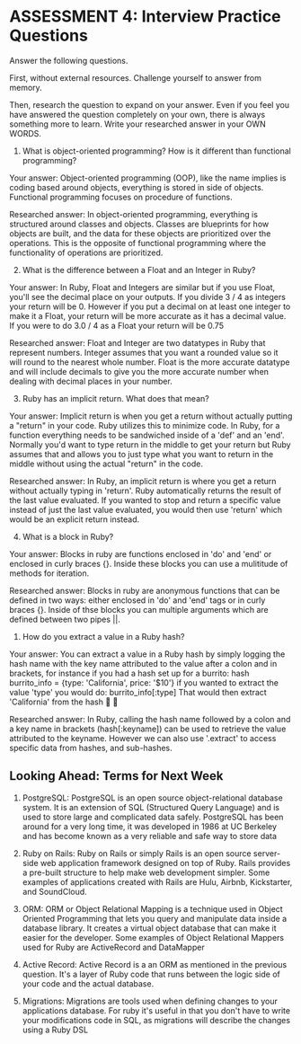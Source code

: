 # ASSESSMENT 4: Interview Practice Questions

Answer the following questions.

First, without external resources. Challenge yourself to answer from memory.

Then, research the question to expand on your answer. Even if you feel you have answered the question completely on your own, there is always something more to learn. Write your researched answer in your OWN WORDS.

1. What is object-oriented programming? How is it different than functional programming?

Your answer: Object-oriented programming (OOP), like the name implies is coding based around objects, everything is stored in side of objects. Functional programming focuses on procedure of functions.

Researched answer: In object-oriented programming, everything is structured around classes and objects. Classes are blueprints for how objects are built, and the data for these objects are prioritized over the operations. This is the opposite of functional programming where the functionality of operations are prioritized. 

2. What is the difference between a Float and an Integer in Ruby?

Your answer: In Ruby, Float and Integers are similar but if you use Float, you'll see the decimal place on your outputs. If you divide 3 / 4 as integers your return will be 0. However if you put a decimal on at least one integer to make it a Float, your return will be more accurate as it has a decimal value. If you were to do 3.0 / 4 as a Float your return will be 0.75

Researched answer: Float and Integer are two datatypes in Ruby that represent numbers. Integer assumes that you want a rounded value so it will round to the nearest whole number. Float is the more accurate datatype and will include decimals to give you the more accurate number when dealing with decimal places in your number.

3. Ruby has an implicit return. What does that mean?

Your answer: Implicit return is when you get a return without actually putting a "return" in your code. Ruby utilizes this to minimize code. In Ruby, for a function everything needs to be sandwiched inside of a 'def' and an 'end'. Normally you'd want to type return in the middle to get your return but Ruby assumes that and allows you to just type what you want to return in the middle without using the actual "return" in the code.

Researched answer: In Ruby, an implicit return is where you get a return without actually typing in 'return'. Ruby automatically returns the result of the last value evaluated. If you wanted to stop and return a specific value instead of just the last value evaluated, you would then use 'return' which would be an explicit return instead.

4. What is a block in Ruby?

Your answer: Blocks in ruby are functions enclosed in 'do' and 'end'  or enclosed in curly braces {}. Inside these blocks you can use a mulititude of methods for iteration.

Researched answer: Blocks in ruby are anonymous functions that can be defined in two ways: either enclosed in 'do' and 'end' tags or in curly braces {}. Inside of thse blocks you can multiple arguments which are defined between two pipes ||. 

1. How do you extract a value in a Ruby hash?

Your answer: You can extract a value in a Ruby hash by simply logging the hash name with the key name attributed to the value after a colon and in brackets, for instance if you had a hash set up for a burrito:
    hash burrito_info = {type: 'California', price: '$10'}
if you wanted to extract the value 'type' you would do:
    burrito_info[:type]
That would then extract 'California' from the hash 🌯 🌯

Researched answer: In Ruby, calling the hash name followed by a colon and a key name in brackets (hash[:keyname]) can be used to retrieve the value attributed to the keyname. However we can also use '.extract' to access specific data from hashes, and sub-hashes.

## Looking Ahead: Terms for Next Week

1. PostgreSQL: PostgreSQL is an open source object-relational database system. It is an extension of SQL (Structured Query Language) and is used to store large and complicated data safely. PostgreSQL has been around for a very long time, it was developed in 1986 at UC Berkeley and has become known as a very reliable and safe way to store data

2. Ruby on Rails: Ruby on Rails or simply Rails is an open source server-side web application framework designed on top of Ruby. Rails provides a pre-built structure to help make web development simpler. Some examples of applications created with Rails are Hulu, Airbnb, Kickstarter, and SoundCloud.

3. ORM: ORM or Object Relational Mapping is a technique used in Object Oriented Programming that lets you query and manipulate data inside a database library. It creates a virtual object database that can make it easier for the developer. Some examples of Object Relational Mappers used for Ruby are ActiveRecord and DataMapper

4. Active Record: Active Record is a an ORM as mentioned in the previous question. It's a layer of Ruby code that runs between the logic side of your code and the actual database.

5. Migrations: Migrations are tools used when defining changes to your applications database. For ruby it's useful in that you don't have to write your modifications code in SQL, as migrations will describe the changes using a Ruby DSL
